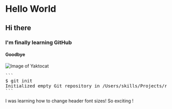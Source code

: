 # Hello World  
## Hi there 
### I'm finally learning GitHub
#### Goodbye


![Image of Yaktocat](https://octodex.github.com/images/yaktocat.png)

<pre>
```
$ git init
Initialized empty Git repository in /Users/skills/Projects/recipe-repository/.git/
```
</pre>


I was learning how to change header font sizes! So exciting !



